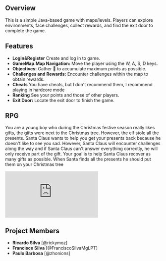 ## Overview
This is a simple Java-based game with maps/levels. Players can explore environments, face challenges, collect rewards, and find the exit door to complete the game.

## Features
- **Login&Register** Create and log in to game.
- **GameMap.Map Navigation:** Move the player using the W, A, S, D keys.
- **Objectives:** Gather 🎁 to accumulate maximum points as possible.
- **Challenges and Rewards:** Encounter challenges within the map to obtain rewards.
- **Cheats** You have cheats, but I don't recommend them, I recommend playing in hardcore mode
- **Ranking** See your points and those of other players.
- **Exit Door:** Locate the exit door to finish the game.

## RPG
You are a young boy who during the Christmas festive season really likes gifts, the gifts were next to the Christmas tree.
However, the elf stole all the presents.
Santa Claus wants to help you get your presents back because he doesn't like to see you sad.
However, Santa Claus will encounter challenges along the way and if Santa Claus can't answer everything correctly, he will only receive part of the gift. 
Your goal is to help Santa Claus recover as many gifts as possible.
When Santa finds all the presents he should put them on your Christmas tree

![Texto Alternativo](https://viewer.diagrams.net/index.html?tags=%7B%7D&highlight=0000ff&edit=_blank&layers=1&nav=1#R7Vzbeto4EH4aLtsPW7IwlxtCst1tum2z3TR7p2ABbozllUUCefraWPIRjEmBcRZyAxrJkqyZ%2BeegCR00mC2uBQ2mN9xhXsfsOosOuuyYpmH0cfQRU5YJhdi9hDARrqMGZYRb94UpYldR567DwsJAybkn3aBIHHHfZyNZoFEh%2BHNx2Jh7xVUDOmEVwu2IelXqnevIaUK1zV5G%2F525k6le2SD9pOeBjh4ngs99tV7HRFerv6R7RvVc6kXDKXX4c46Ehh00EJzL5NtsMWBefLb62O4%2BLO%2B8j4%2Fk%2Bo8v4X%2F028Wff3%2F6510y2dUuj6RvKJgvXz31X8HFU%2FAiB7J380N%2B%2BG5%2BxZ%2F%2BfYfU3KFc6vNkTnS8qsmFnPIJ96k3zKgXqzNj8bTdqJWN%2Bch5EBGNiPiDSblUskLnkkekqZx5qjd6DbH8rp5fNe7jxntLNy8X%2Bc7LpWo1PAf9TnwuRqxmHFLSSsWEyZpD0gIQn0xO5tQxXzM%2BY9EuowGCeVS6T0XBpEq%2BJ%2Bm4jEnRF8WnHcRBbfuJenO10reQifdyISu8zDgVH%2Fvz1JXsNqCrQ3mO0KDIlTH3pWKZEb3dxcSjYahOPpSCP6b6FY9OtSHuHrueN%2BAeF6tlkWMx28HpY7ke23xAhOzMyicmJFvUnr3q7SteLTVIqfZzBg2G5uc0Bwu4%2B%2BvcWis8RoVbN9T128Kp8ZiR0Wgdp5xe%2F6G7u9I15xTq4gKriAnNKrMPC4YZ%2Ft3n%2BzaAIVu4MnnMtFTzPteVPRU3fh1B159YQwQ1%2BlAIut7q4bdk9TJG5%2Fls7JHP2%2Fm3b%2FapRz9zN9pfCgmGUURvyyypeiKQ6qm8r1OayOyXsKWMGckbVyb6TQi6zA0L4gFhzYbN9RvetK%2FyeL2vTJiTHWSinR7u66WdWCDSnkptrzk8vRYLgWANzjGs23bB1fCj8EcMfcmky8Kz12GSksLC%2B4dVBxFCXfesQU1DK6NdGlQNra5EJPVD3zmrjolLukOgVQfDunFG50jJi%2FUvD%2Bq67eoo4T6A44Or9tANQ5f7Z0MYcQS3zRJaPVB1Lrmc3eOqs9VQnS3UKoNpVVQszkVGFOV5nhUtikWNdplNCzjnD6pn2uHcqmjYapeiweYmYX2dxkxrWUCuVR0o87J72uWNsLllRpCAACoYMJJ2HT5IuuTNWbN2AaPed85vXLlk1cAsmswNQtbAVyxdQVNmj9c6fGRks4dxQQiM3XzLQ3mKWFfeKE8xrTzJuYqEVD1F61CeIvo%2FpCL3f%2Fe4PsVRrjwo313t6cqJoLXLbLpx2rCrg%2BZd9Inn06huJBubo8JT0nJU5Ega50EpuVnF4ms6O3NL9eKWsQsRYH%2FHhHR4UOOLpVb5O6h6sZTqWFDh5wnmyHCxXgM%2BGY2ga8EOqWZbtQftPcDeUKeD%2BwW%2BY2QVp9hQ8LO30hgEwmWVoNHfc8mWBpUxoCkaZDeUoJYFnHrfBZeUec5J%2BzZpfKm0D%2FWBfRsMfTPR2wl0W1CYeSygRqRooJsC9a7RbWWdXn14i1Dt%2BAMVVMLUnewprX%2FkWkoMd3fzOgnUIKRBEdVLoGmQuvEHqmypxuzrAolTMmYIlfgGbsxsYGMGGqjjpgUtuBVaj0tp1W12R%2Fcf1%2B7Apn6A6x0bC1S7Ig9cLZH6MndfThqrMWpb4AFdeti2wGO7OhJQfK8AsrUBkI%2BVSdLLvc2Y4NjOQWPhaUdMYNl2Ea%2BsLVFp6SK%2FNP5AMQGpGJqvfPT4mQZM3I7cMOSnfZNXRgjUtBD3YFbHgr7KAy14b%2F%2Bvb9Tuu1LyfsKqhYwiPhqHuyTvxP%2BRp39xJ4HO7GeN0PAn)

## Project Members
- **Ricardo Silva** [@rickymoz]
- **Francisco Silva** [@FranciscoSilvaMgLPT]
- **Paulo Barbosa** [@zhonions]
